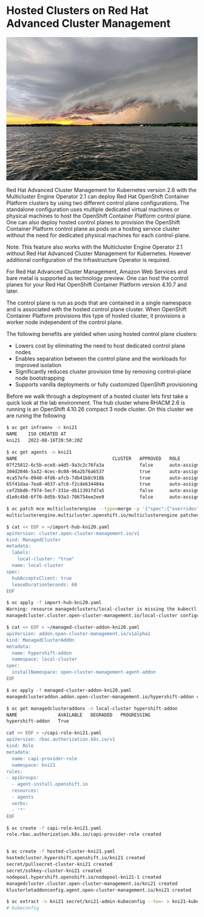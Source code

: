 # **Hosted Clusters on Red Hat Advanced Cluster Management**

<img src="hypershift.jpg" style="width: 1000px;" border=0/>

 Red Hat Advanced Cluster Management for Kubernetes version 2.6 with the Multicluster Engine Operator 2.1 can deploy Red Hat OpenShift Container Platform clusters by using two different control plane configurations. The standalone configuration uses multiple dedicated virtual machines or physical machines to host the OpenShift Container Platform control plane.  One can also deploy hosted control planes to provision the OpenShift Container Platform control plane as pods on a hosting service cluster without the need for dedicated physical machines for each control-plane.

Note: This feature also works with the Multicluster Engine Operator 2.1 without Red Hat Advanced Cluster Management for Kubernetes.  However additional configuration of the Infrastructure Operator is required.

For Red Hat Advanced Cluster Management, Amazon Web Services and bare metal is supported as technology preview. One can host the control planes for your Red Hat OpenShift Container Platform version 4.10.7 and later.

The control plane is run as pods that are contained in a single namespace and is associated with the hosted control plane cluster. When OpenShift Container Platform provisions this type of hosted cluster, it provisions a worker node independent of the control plane.

The following benefits are yielded when using hosted control plane clusters:

 * Lowers cost by eliminating the need to host dedicated control plane nodes
 * Enables separation between the control plane and the workloads for improved isolation
 * Significantly reduces cluster provision time by removing control-plane node bootstrapping
 * Supports vanilla deployments or fully customized OpenShift provisioning    





Before we walk through a deployment of a hosted cluster lets first take a quick look at the lab environment.   The hub cluster where RHACM 2.6 is running is an OpenShift 4.10.26 compact 3 node cluster.  On this cluster we are runing the following

~~~bash
$ oc get infraenv -n kni21
NAME    ISO CREATED AT
kni21   2022-08-16T20:50:20Z
~~~

~~~bash
$ oc get agents -n kni21
NAME                                   CLUSTER   APPROVED   ROLE          STAGE
07f25812-6c5b-ece8-a4d5-9a3c2c76fa3a             false      auto-assign   
304d2046-5a32-4cec-8c08-96a2b76a6537             true       auto-assign   
4ca57efe-0940-4fd6-afcb-7db41b8c918b             true       auto-assign   
65f41daa-7ea8-4637-a7c6-f2cde634404a             true       auto-assign   
cef2bbd6-f974-5ecf-331e-db11391fd7a5             false      auto-assign   
d1e0c4b8-6f70-8d5b-93a3-706754ee2ee9             false      auto-assign   
~~~



~~~bash
$ oc patch mce multiclusterengine --type=merge -p '{"spec":{"overrides":{"components":[{"name":"hypershift-preview","enabled": true}]}}}'
multiclusterengine.multicluster.openshift.io/multiclusterengine patched
~~~

~~~bash
$ cat << EOF > ~/import-hub-kni20.yaml
apiVersion: cluster.open-cluster-management.io/v1
kind: ManagedCluster
metadata:
  labels:
    local-cluster: "true"
  name: local-cluster
spec:
  hubAcceptsClient: true
  leaseDurationSeconds: 60
EOF
~~~

~~~bash
$ oc apply -f import-hub-kni20.yaml 
Warning: resource managedclusters/local-cluster is missing the kubectl.kubernetes.io/last-applied-configuration annotation which is required by oc apply. oc apply should only be used on resources created declaratively by either oc create --save-config or oc apply. The missing annotation will be patched automatically.
managedcluster.cluster.open-cluster-management.io/local-cluster configured
~~~

~~~bash
$ cat << EOF > ~/managed-cluster-addon-kni20.yaml
apiVersion: addon.open-cluster-management.io/v1alpha1
kind: ManagedClusterAddOn
metadata:
  name: hypershift-addon
  namespace: local-cluster
spec:
  installNamespace: open-cluster-management-agent-addon
EOF
~~~

~~~bash
$ oc apply -f managed-cluster-addon-kni20.yaml
managedclusteraddon.addon.open-cluster-management.io/hypershift-addon created
~~~

~~~bash
$ oc get managedclusteraddons -n local-cluster hypershift-addon
NAME               AVAILABLE   DEGRADED   PROGRESSING
hypershift-addon   True 
~~~

~~~bash
cat << EOF > ~/capi-role-kni21.yaml
apiVersion: rbac.authorization.k8s.io/v1
kind: Role
metadata:
  name: capi-provider-role
  namespace: kni21
rules:
- apiGroups:
  - agent-install.openshift.io
  resources:
  - agents
  verbs:
  - '*'
EOF
~~~

~~~bash
$ oc create -f capi-role-kni21.yaml 
role.rbac.authorization.k8s.io/capi-provider-role created
~~~

~~~bash

~~~

~~~bash
$ oc create -f hosted-cluster-kni21.yaml 
hostedcluster.hypershift.openshift.io/kni21 created
secret/pullsecret-cluster-kni21 created
secret/sshkey-cluster-kni21 created
nodepool.hypershift.openshift.io/nodepool-kni21-1 created
managedcluster.cluster.open-cluster-management.io/kni21 created
klusterletaddonconfig.agent.open-cluster-management.io/kni21 created
~~~

~~~bash
$ oc extract -n kni21 secret/kni21-admin-kubeconfig --to=- > kni21-kubeconfig
# kubeconfig
~~~
